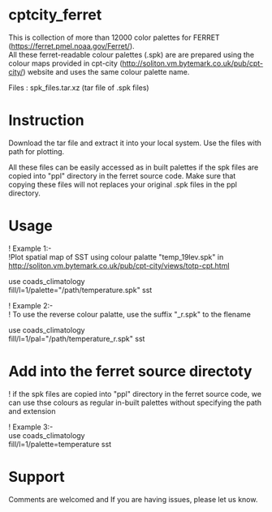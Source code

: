 #  cptcity_ferret
This is collection of more than 12000 color palettes for FERRET (https://ferret.pmel.noaa.gov/Ferret/).  
All these ferret-readable colour palettes (.spk) are are prepared using the colour maps provided in cpt-city (http://soliton.vm.bytemark.co.uk/pub/cpt-city/) website and uses the same colour palette name. 

Files : spk_files.tar.xz (tar file of .spk files)

# Instruction  

Download the tar file and extract it into your local system.  Use the files with path for plotting. 


All these files can be easily accessed as in built palettes if the spk files are copied into "ppl" directory in the ferret source code. Make sure that copying  these files will not replaces your original .spk files in the ppl directory.


# Usage 


!       Example 1:- \
!Plot spatial map of SST using colour palatte "temp_19lev.spk" in http://soliton.vm.bytemark.co.uk/pub/cpt-city/views/totp-cpt.html 


use coads_climatology \
fill/l=1/palette="/path/temperature.spk" sst  


!           Example 2:-\
! To use the reverse colour palatte, use the suffix "_r.spk"  to the flename 

use coads_climatology \
fill/l=1/pal="/path/temperature_r.spk" sst 

# Add into the ferret source directoty 
! if the spk files are copied into "ppl" directory in the ferret source code, we can use thse colours as regular in-built palettes without specifying the path and extension 

!           Example 3:- \
use coads_climatology \
fill/l=1/palette=temperature sst  

# Support 
Comments are welcomed and If you are having issues, please let us know. 




